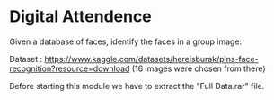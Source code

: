 # Digital Attendence
Given a database of faces, identify the faces in a group image:

Dataset : https://www.kaggle.com/datasets/hereisburak/pins-face-recognition?resource=download
(16 images were chosen from there)

Before starting this module we have to extract the "Full Data.rar" file.
